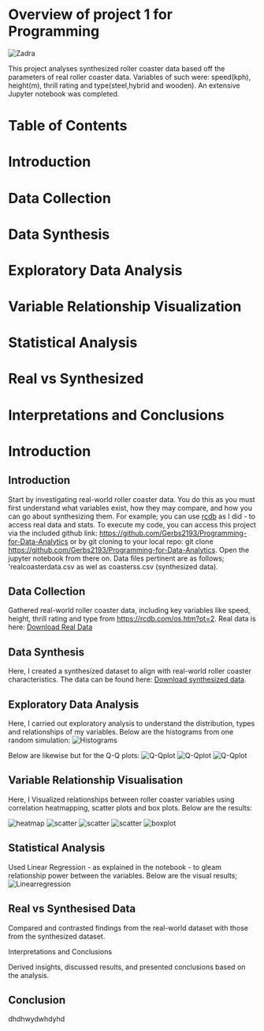 

# Overview of project 1 for Programming

![Zadra](Zadra.jpg)

This project analyses synthesized roller coaster data based off the parameters of real roller coaster data. Variables of such were: speed(kph), height(m), thrill rating and type(steel,hybrid and wooden). An extensive Jupyter notebook was completed.

# Table of Contents

# Introduction
# Data Collection
# Data Synthesis
# Exploratory Data Analysis
# Variable Relationship Visualization
# Statistical Analysis
# Real vs Synthesized
# Interpretations and Conclusions
# Introduction


## Introduction
Start by investigating real-world roller coaster data. You do this as you must first understand what variables exist, how they may compare, and how you can go about synthesizing them. For example; you can use [rcdb](https://rcdb.com/os.htm?ot=2) as I did - to access real data and stats. To execute my code, you can access this project via the included github link: https://github.com/Gerbs2193/Programming-for-Data-Analytics or by git cloning to your local repo: git clone https://github.com/Gerbs2193/Programming-for-Data-Analytics. Open the jupyter notebook from there on. Data files pertinent are as follows; 'realcoasterdata.csv as wel as coasterss.csv (synthesized data). 

## Data Collection

Gathered real-world roller coaster data, including key variables like speed, height, thrill rating and type from https://rcdb.com/os.htm?ot=2. Real data is here: [Download Real Data](realcoasterdata.csv)

## Data Synthesis

Here, I created a synthesized dataset to align with real-world roller coaster characteristics. The data can be found here: [Download synthesized data](coasterss.csv). 

## Exploratory Data Analysis

Here, I carried out exploratory analysis to understand the distribution, types and relationships of my variables. Below are the histograms from one random simulation: ![Histograms](hists.png)

Below are likewise but for the Q-Q plots:  ![Q-Qplot](QQ.png)
                                           ![Q-Qplot](QQ2.png)
                                           ![Q-Qplot](QQ3.png)

## Variable Relationship Visualisation

Here, I Visualized relationships between roller coaster variables using correlation heatmapping, scatter plots and  box plots. Below are the results:

![heatmap](heatmap.png)
![scatter](scatter.png)
![scatter](scatter2.png)
![scatter](scatter3.png)
![boxplot](boxplot.png)


## Statistical Analysis
Used Linear Regression - as explained in the notebook - to gleam relationship power between the variables. Below are the visual results; 
![Linearregression](LinearRegression.png)



## Real vs Synthesised Data

Compared and contrasted findings from the real-world dataset with those from the synthesized dataset.

Interpretations and Conclusions

Derived insights, discussed results, and presented conclusions based on the analysis.
















 
 
 
 
 
 
 
 
 
 
 
 
 
 
 
 
 
 
 
 
 
 
 
 
 
 
 
 
 
 
 
 
 
 
 
 
 ## Conclusion

dhdhwydwhdyhd





